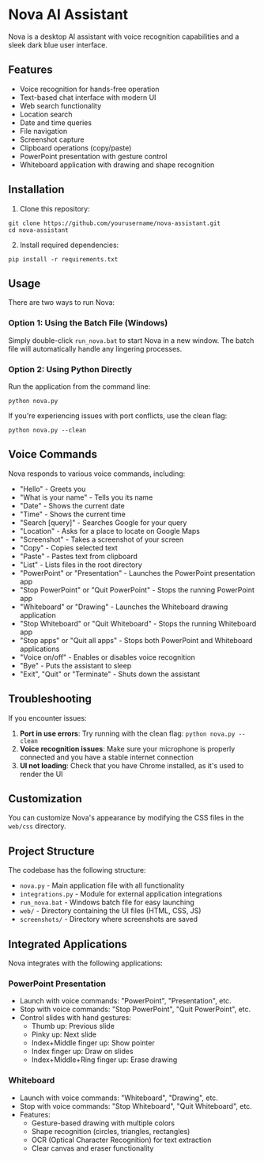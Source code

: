 # Nova AI Assistant

Nova is a desktop AI assistant with voice recognition capabilities and a sleek dark blue user interface. 

## Features

- Voice recognition for hands-free operation
- Text-based chat interface with modern UI
- Web search functionality
- Location search
- Date and time queries
- File navigation
- Screenshot capture
- Clipboard operations (copy/paste)
- PowerPoint presentation with gesture control
- Whiteboard application with drawing and shape recognition

## Installation

1. Clone this repository:
```
git clone https://github.com/yourusername/nova-assistant.git
cd nova-assistant
```

2. Install required dependencies:
```
pip install -r requirements.txt
```

## Usage

There are two ways to run Nova:

### Option 1: Using the Batch File (Windows)
Simply double-click `run_nova.bat` to start Nova in a new window. The batch file will automatically handle any lingering processes.

### Option 2: Using Python Directly
Run the application from the command line:
```
python nova.py
```

If you're experiencing issues with port conflicts, use the clean flag:
```
python nova.py --clean
```

## Voice Commands

Nova responds to various voice commands, including:
- "Hello" - Greets you
- "What is your name" - Tells you its name
- "Date" - Shows the current date
- "Time" - Shows the current time
- "Search [query]" - Searches Google for your query
- "Location" - Asks for a place to locate on Google Maps
- "Screenshot" - Takes a screenshot of your screen
- "Copy" - Copies selected text
- "Paste" - Pastes text from clipboard
- "List" - Lists files in the root directory
- "PowerPoint" or "Presentation" - Launches the PowerPoint presentation app
- "Stop PowerPoint" or "Quit PowerPoint" - Stops the running PowerPoint app
- "Whiteboard" or "Drawing" - Launches the Whiteboard drawing application
- "Stop Whiteboard" or "Quit Whiteboard" - Stops the running Whiteboard app
- "Stop apps" or "Quit all apps" - Stops both PowerPoint and Whiteboard applications
- "Voice on/off" - Enables or disables voice recognition
- "Bye" - Puts the assistant to sleep
- "Exit", "Quit" or "Terminate" - Shuts down the assistant

## Troubleshooting

If you encounter issues:

1. **Port in use errors**: Try running with the clean flag: `python nova.py --clean`
2. **Voice recognition issues**: Make sure your microphone is properly connected and you have a stable internet connection
3. **UI not loading**: Check that you have Chrome installed, as it's used to render the UI

## Customization

You can customize Nova's appearance by modifying the CSS files in the `web/css` directory.

## Project Structure

The codebase has the following structure:
- `nova.py` - Main application file with all functionality
- `integrations.py` - Module for external application integrations
- `run_nova.bat` - Windows batch file for easy launching
- `web/` - Directory containing the UI files (HTML, CSS, JS)
- `screenshots/` - Directory where screenshots are saved

## Integrated Applications

Nova integrates with the following applications:

### PowerPoint Presentation
- Launch with voice commands: "PowerPoint", "Presentation", etc.
- Stop with voice commands: "Stop PowerPoint", "Quit PowerPoint", etc.
- Control slides with hand gestures:
  - Thumb up: Previous slide
  - Pinky up: Next slide
  - Index+Middle finger up: Show pointer
  - Index finger up: Draw on slides
  - Index+Middle+Ring finger up: Erase drawing

### Whiteboard
- Launch with voice commands: "Whiteboard", "Drawing", etc.
- Stop with voice commands: "Stop Whiteboard", "Quit Whiteboard", etc.
- Features:
  - Gesture-based drawing with multiple colors
  - Shape recognition (circles, triangles, rectangles)
  - OCR (Optical Character Recognition) for text extraction
  - Clear canvas and eraser functionality